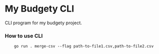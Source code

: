 # My Budgety CLI

CLI program for my budgety project.

### How to use CLI

```Golang
    go run . merge-csv --flag path-to-file1.csv,path-to-file2.csv
```
